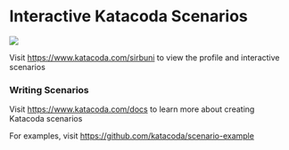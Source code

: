 # Interactive Katacoda Scenarios

[![](http://shields.katacoda.com/katacoda/sirbuni/count.svg)](https://www.katacoda.com/sirbuni "Get your profile on Katacoda.com")

Visit https://www.katacoda.com/sirbuni to view the profile and interactive scenarios

### Writing Scenarios
Visit https://www.katacoda.com/docs to learn more about creating Katacoda scenarios

For examples, visit https://github.com/katacoda/scenario-example
